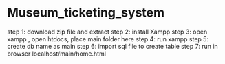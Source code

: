 # Museum_ticketing_system


step 1: download zip file and extract
step 2: install Xampp
step 3: open xampp , open htdocs, place main folder here
step 4: run xampp
step 5: create db name as main 
step 6: import sql file to create table
step 7: run in browser localhost/main/home.html
